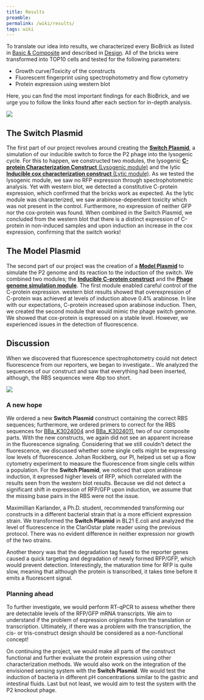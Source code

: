 ```yaml
---
title: Results
preamble:
permalink: /wiki/results/
tags: wiki
---
```


To translate our idea into results, we characterized every BioBrick as listed in [Basic & Composite](https://www.notion.so/ad4a787e-b1c6-4c63-823c-96f13cb4a04a) and described in [Design](https://www.notion.so/f4c539ce-3452-45f2-80bb-8dc169a7f65f). All of the bricks were transformed into TOP10 cells and tested for the following parameters:

-   Growth curve/Toxicity of the constructs
-   Fluorescent fingerprint using spectrophotometry and flow cytometry
-   Protein expression using western blot

Here, you can find the most important findings for each BioBrick, and we urge you to follow the links found after each section for in-depth analysis.

![](https://2019.igem.org/wiki/images/e/e3/T--Stockholm--results-01.jpeg)

## The Switch Plasmid

The first part of our project revolves around creating the [**Switch Plasmid**](/wiki/results-switch-plasmid/), a simulation of our inducible switch to force the P2 phage into the lysogenic cycle. For this to happen, we constructed two modules, the lysogenic [**C-protein Characterization Construct** (Lysogenic module)](/wiki/results-lysogenic-module/) and the lytic [**Inducible cox characterization construct** (Lytic module)](/wiki/results-lytic-module/). As we tested the lysogenic module, we saw no RFP expression through spectrophotometric analysis. Yet with western blot, we detected a constitutive C-protein expression, which confirmed that the bricks work as expected. As the lytic module was characterized, we saw arabinose-dependent toxicity which was not present in the control. Furthermore, no expression of neither GFP nor the cox-protein was found. When combined in the Switch Plasmid, we concluded from the western blot that there is a distinct expression of C-protein in non-induced samples and upon induction an increase in the cox expression, confirming that the switch works!

## The Model Plasmid

The second part of our project was the creation of a [**Model Plasmid**](/wiki/results-model-plasmid/) to simulate the P2 genome and its reaction to the induction of the switch. We combined two modules; the [**Inducible C-protein construct**](/wiki/results-inducible-c-protein/) and the [**Phage genome simulation module**](/wiki/results-phage-genome-simulation-module/). The first module enabled careful control of the C-protein expression. western blot results showed that overexpression of C-protein was achieved at levels of induction above 0.4% arabinose. In line with our expectations, C-protein increased upon arabinose induction. Then, we created the second module that would mimic the phage switch genome. We showed that cox-protein is expressed on a stable level. However, we experienced issues in the detection of fluorescence.

## Discussion

When we discovered that fluorescence spectrophotometry could not detect fluorescence from our reporters, we began to investigate… We analyzed the sequences of our construct and saw that everything had been inserted, although, the RBS sequences were 4bp too short.

![](https://2019.igem.org/wiki/images/3/36/T--Stockholm--results-02.jpg)

### A new hope

We ordered a new **Switch Plasmid** construct containing the correct RBS sequences; furthermore, we ordered primers to correct for the RBS sequences for [BBa_K3024004](http://parts.igem.org/Part:BBa_K3024004) and [BBa_K3024011](http://parts.igem.org/Part:BBa_K3024011), two of our composite parts. With the new constructs, we again did not see an apparent increase in the fluorescence signaling. Considering that we still couldn't detect the fluorescence, we discussed whether some single cells might be expressing low levels of fluorescence. Johan Rockberg, our PI, helped us set up a flow cytometry experiment to measure the fluorescence from single cells within a population. For the **Switch Plasmid**, we noticed that upon arabinose induction, it expressed higher levels of RFP, which correlated with the results seen from the western blot results. Because we did not detect a significant shift in expression of RFP/GFP upon induction, we assume that the missing base pairs in the RBS were not the issue.

Maximillian Karlander, a Ph.D. student, recommended transforming our constructs in a different bacterial strain that is a more efficient expression strain. We transformed the **Switch Plasmid** in BL21 E.coli and analyzed the level of fluorescence in the ClariOstar plate reader using the previous protocol. There was no evident difference in neither expression nor growth of the two strains.

Another theory was that the degradation tag fused to the reporter genes caused a quick targeting and degradation of newly formed RFP/GFP, which would prevent detection. Interestingly, the maturation time for RFP is quite slow, meaning that although the protein is transcribed, it takes time before it emits a fluorescent signal.

### Planning ahead

To further investigate, we would perform RT-qPCR to assess whether there are detectable levels of the RFP/GFP mRNA transcripts. We aim to understand if the problem of expression originates from the translation or transcription. Ultimately, if there was a problem with the transcription, the cis- or tris-construct design should be considered as a non-functional concept!

On continuing the project, we would make all parts of the construct functional and further evaluate the protein expression using other characterization methods. We would also work on the integration of the envisioned sensing system with the **Switch Plasmid**. We would test the induction of bacteria in different pH concentrations similar to the gastric and intestinal fluids. Last but not least, we would aim to test the system with the P2 knockout phage.
